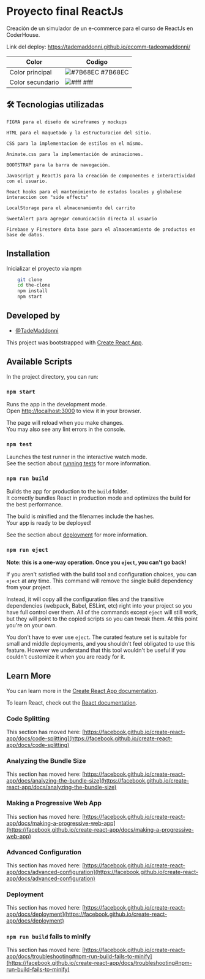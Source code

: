 
# Proyecto final ReactJs

Creación de un simulador de un e-commerce para el curso de ReactJs en CoderHouse.

Link del deploy: https://tademaddonni.github.io/ecomm-tadeomaddonni/

| Color             | Codigo                                                              |
| ----------------- | ------------------------------------------------------------------ |
| Color principal| ![#7B68EC](https://via.placeholder.com/10/7B68EC?text=+) #7B68EC|
| Color secundario | ![#fff](https://via.placeholder.com/10/fff?text=+) #fff|


## 🛠 Tecnologias utilizadas
    FIGMA para el diseño de wireframes y mockups

    HTML para el maquetado y la estructuracion del sitio.

    CSS para la implementacion de estilos en el mismo.

    Animate.css para la implementación de animaciones.

    BOOTSTRAP para la barra de navegación.

    Javascript y ReactJs para la creación de componentes e interactividad con el usuario.

    React hooks para el mantenimiento de estados locales y globalese interaccion con "side effects"

    LocalStorage para el almacenamiento del carrito

    SweetAlert para agregar comunicación directa al usuario

    Firebase y Firestore data base para el almacenamiento de productos en base de datos.

## Installation

Inicializar el proyecto via npm

```bash
    git clone
    cd the-clone
    npm install 
    npm start 
```
    
## Developed by

- [@TadeMaddonni](https://github.com/TadeMaddonni)

This project was bootstrapped with [Create React App](https://github.com/facebook/create-react-app).

## Available Scripts

In the project directory, you can run:

### `npm start`

Runs the app in the development mode.\
Open [http://localhost:3000](http://localhost:3000) to view it in your browser.

The page will reload when you make changes.\
You may also see any lint errors in the console.

### `npm test`

Launches the test runner in the interactive watch mode.\
See the section about [running tests](https://facebook.github.io/create-react-app/docs/running-tests) for more information.

### `npm run build`

Builds the app for production to the `build` folder.\
It correctly bundles React in production mode and optimizes the build for the best performance.

The build is minified and the filenames include the hashes.\
Your app is ready to be deployed!

See the section about [deployment](https://facebook.github.io/create-react-app/docs/deployment) for more information.

### `npm run eject`

**Note: this is a one-way operation. Once you `eject`, you can't go back!**

If you aren't satisfied with the build tool and configuration choices, you can `eject` at any time. This command will remove the single build dependency from your project.

Instead, it will copy all the configuration files and the transitive dependencies (webpack, Babel, ESLint, etc) right into your project so you have full control over them. All of the commands except `eject` will still work, but they will point to the copied scripts so you can tweak them. At this point you're on your own.

You don't have to ever use `eject`. The curated feature set is suitable for small and middle deployments, and you shouldn't feel obligated to use this feature. However we understand that this tool wouldn't be useful if you couldn't customize it when you are ready for it.

## Learn More

You can learn more in the [Create React App documentation](https://facebook.github.io/create-react-app/docs/getting-started).

To learn React, check out the [React documentation](https://reactjs.org/).

### Code Splitting

This section has moved here: [https://facebook.github.io/create-react-app/docs/code-splitting](https://facebook.github.io/create-react-app/docs/code-splitting)

### Analyzing the Bundle Size

This section has moved here: [https://facebook.github.io/create-react-app/docs/analyzing-the-bundle-size](https://facebook.github.io/create-react-app/docs/analyzing-the-bundle-size)

### Making a Progressive Web App

This section has moved here: [https://facebook.github.io/create-react-app/docs/making-a-progressive-web-app](https://facebook.github.io/create-react-app/docs/making-a-progressive-web-app)

### Advanced Configuration

This section has moved here: [https://facebook.github.io/create-react-app/docs/advanced-configuration](https://facebook.github.io/create-react-app/docs/advanced-configuration)

### Deployment

This section has moved here: [https://facebook.github.io/create-react-app/docs/deployment](https://facebook.github.io/create-react-app/docs/deployment)

### `npm run build` fails to minify

This section has moved here: [https://facebook.github.io/create-react-app/docs/troubleshooting#npm-run-build-fails-to-minify](https://facebook.github.io/create-react-app/docs/troubleshooting#npm-run-build-fails-to-minify)
